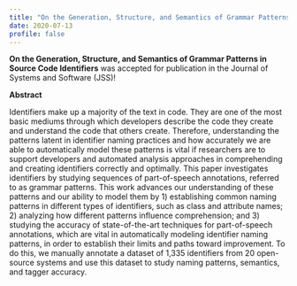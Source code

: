 ```yaml
---
title: "On the Generation, Structure, and Semantics of Grammar Patterns in Source Code Identifiers was accepted for publication at the Journal of Systems and Software!"
date: 2020-07-13
profile: false
---
```


**On the Generation, Structure, and Semantics of Grammar Patterns in Source Code Identifiers** was accepted for publication in the Journal of Systems and Software (JSS)!

<!--more-->
**Abstract**

Identifiers make up a majority of the text in code. They are one of the most basic mediums through which developers describe the code they create and understand the code that others create. Therefore, understanding the patterns latent in identifier naming practices and how accurately we are able to automatically model these patterns is vital if researchers are to support developers and automated analysis approaches in comprehending and creating identifiers correctly and optimally. This paper investigates identifiers by studying sequences of part-of-speech annotations, referred to as grammar patterns. This work advances our understanding of these patterns and our ability to model them by 1) establishing common naming patterns in different types of identifiers, such as class and attribute names; 2) analyzing how different patterns influence comprehension; and 3) studying the accuracy of state-of-the-art techniques for part-of-speech annotations, which are vital in automatically modeling identifier naming patterns, in order to establish their limits and paths toward improvement. To do this, we manually annotate a dataset of 1,335 identifiers from 20 open-source systems and use this dataset to study naming patterns, semantics, and tagger accuracy.
